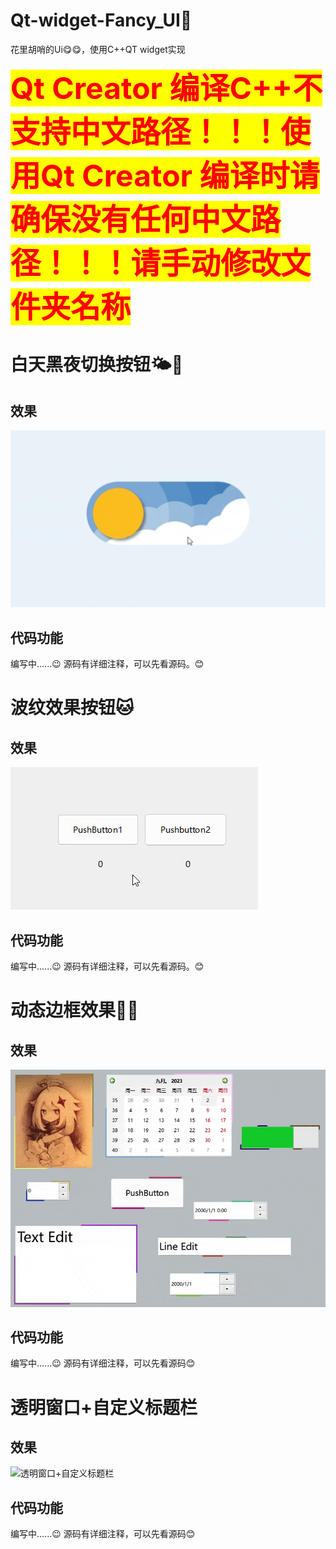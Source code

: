 # Qt-widget-Fancy_UI🥳
花里胡哨的Ui😋😋，使用C++QT widget实现

<b><font size=10 color=red style=background:yellow >**Qt Creator 编译C++不支持中文路径！！！使用Qt Creator 编译时请确保没有任何中文路径！！！请手动修改文件夹名称**</font></b>


# 白天黑夜切换按钮🌤️🌙
## 效果
![波纹效果按钮](./Effect_image/day_to_night_button.gif)
## 代码功能
编写中......😉
源码有详细注释，可以先看源码。😊

# 波纹效果按钮🐱
## 效果
![波纹效果按钮](./Effect_image/Corrugated_button.gif)
## 代码功能
编写中......😉
源码有详细注释，可以先看源码。😊

# 动态边框效果😶‍🌫️
## 效果
![动态边框效果](./Effect_image/Dynamic_border_effect.gif)
## 代码功能
编写中......😉
源码有详细注释，可以先看源码😊

# 透明窗口+自定义标题栏
## 效果
![透明窗口+自定义标题栏](./Effect_image/Customizing_Windows.gif)
## 代码功能
编写中......😉
源码有详细注释，可以先看源码😊
